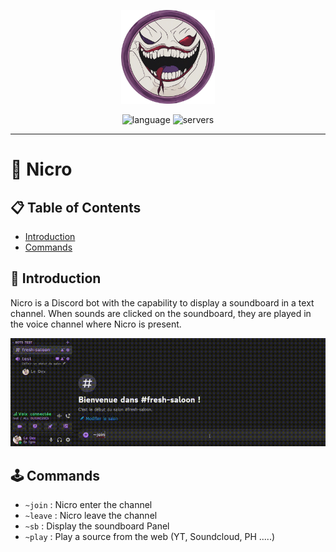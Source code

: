 <p align="center">
  <img width="150" src="https://raw.githubusercontent.com/dexterIshere/nicro/master/assets/nicro.png"/>
</p>

<p align="center">
    <img alt="language" src="https://img.shields.io/badge/language-Rust-orange.svg">
  
  <img alt="servers" src="https://img.shields.io/badge/servers-2-blue.svg">
</p>

---

# 🤖 Nicro

## 📋 Table of Contents

- [Introduction](#-introduction)
- [Commands](#-commands)

## 🌟 Introduction

Nicro is a Discord bot with the capability to display a soundboard in a text channel. When sounds are clicked on the soundboard, they are played in the voice channel where Nicro is present.

![console-preview](https://raw.githubusercontent.com/dexterIshere/nicro/master/assets/overview.gif)

## 🕹️ Commands

- `~join` : Nicro enter the channel
- `~leave` : Nicro leave the channel
- `~sb` : Display the soundboard Panel
- `~play` : Play a source from the web (YT, Soundcloud, PH .....)
